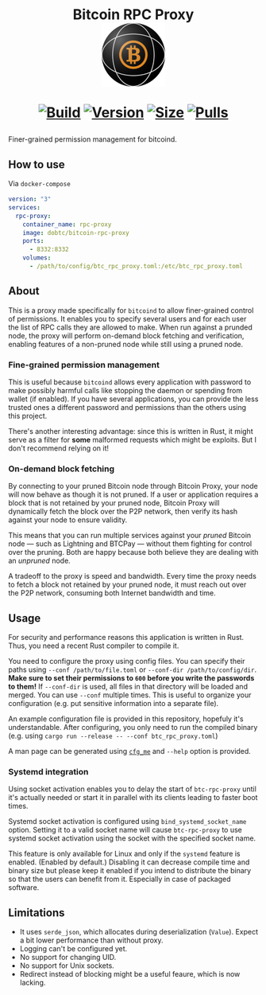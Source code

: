 <h1 align="center">Bitcoin RPC Proxy<br />
<div align="center">
<img src="https://raw.githubusercontent.com/dobtc/btc-rpc-proxy/master/.github/logo.png" title="Logo" style="max-width:100%;" width="128" />
</div>
<div align="center">
  
[![Build]][build_url]
[![Version]][tag_url]
[![Size]][tag_url]
[![Pulls]][hub_url]

</div></h1>

Finer-grained permission management for bitcoind.

## How to use

Via `docker-compose`

```yaml
version: "3"
services:
  rpc-proxy:
    container_name: rpc-proxy
    image: dobtc/bitcoin-rpc-proxy
    ports:
      - 8332:8332
    volumes:
      - /path/to/config/btc_rpc_proxy.toml:/etc/btc_rpc_proxy.toml
```

## About

This is a proxy made specifically for `bitcoind` to allow finer-grained control of permissions. It enables you to specify several users and for each user the list of RPC calls they are allowed to make. When run against a prunded node, the proxy will perform on-demand block fetching and verification, enabling features of a non-pruned node while still using a pruned node.

### Fine-grained permission management

This is useful because `bitcoind` allows every application with password to make possibly harmful calls like stopping the daemon or spending from wallet (if enabled). If you have several applications, you can provide the less trusted ones a different password and permissions than the others using this project.

There's another interesting advantage: since this is written in Rust, it might serve as a filter for **some** malformed requests which might be exploits. But I don't recommend relying on it!

### On-demand block fetching

By connecting to your pruned Bitcoin node through Bitcoin Proxy, your node will now behave as though it is not pruned. If a user or application requires a block that is not retained by your pruned node, Bitcoin Proxy will dynamically fetch the block over the P2P network, then verify its hash against your node to ensure validity.

This means that you can run multiple services against your _pruned_ Bitcoin node — such as Lightning and BTCPay — without them fighting for control over the pruning. Both are happy because both believe they are dealing with an _unpruned_ node.

A tradeoff to the proxy is speed and bandwidth. Every time the proxy needs to fetch a block not retained by your pruned node, it must reach out over the P2P network, consuming both Internet bandwidth and time.

## Usage

For security and performance reasons this application is written in Rust. Thus, you need a recent Rust compiler to compile it.

You need to configure the proxy using config files. You can specify their paths using `--conf /path/to/file.toml` or `--conf-dir /path/to/config/dir`. **Make sure to set their permissions to `600` before you write the passwords to them!** If `--conf-dir` is used, all files in that directory will be loaded and merged. You can use `--conf` multiple times. This is useful to organize your configuration (e.g. put sensitive information into a separate file).

An example configuration file is provided in this repository, hopefuly it's understandable. After configuring, you only need to run the compiled binary (e.g. using `cargo run --release -- --conf btc_rpc_proxy.toml`)

A man page can be generated using [`cfg_me`](https://crates.io/crates/cfg_me) and `--help` option is provided.

### Systemd integration

Using socket activation enables you to delay the start of `btc-rpc-proxy` until it's actually needed or start it in parallel with its clients leading to faster boot times.

Systemd socket activation is configured using `bind_systemd_socket_name` option.
Setting it to a valid socket name will cause `btc-rpc-proxy` to use systemd socket activation using the socket with the specified socket name.

This feature is only available for Linux and only if the `systemd` feature is enabled. (Enabled by default.)
Disabling it can decrease compile time and binary size but please keep it enabled if you intend to distribute the binary so that the users can benefit from it.
Especially in case of packaged software.

## Limitations

* It uses `serde_json`, which allocates during deserialization (`Value`). Expect a bit lower performance than without proxy.
* Logging can't be configured yet.
* No support for changing UID.
* No support for Unix sockets.
* Redirect instead of blocking might be a useful feaure, which is now lacking.

[build_url]: https://github.com/dobtc/btc-rpc-proxy/
[hub_url]: https://hub.docker.com/r/dobtc/btc-rpc-proxy/
[tag_url]: https://hub.docker.com/r/dobtc/btc-rpc-proxy/tags

[Build]: https://github.com/dobtc/btc-rpc-proxy/actions/workflows/build.yml/badge.svg
[Size]: https://img.shields.io/docker/image-size/dobtc/btc-rpc-proxy/latest?color=066da5&label=size
[Pulls]: https://img.shields.io/docker/pulls/dobtc/btc-rpc-proxy.svg?style=flat&label=pulls&logo=docker
[Version]: https://img.shields.io/docker/v/dobtc/btc-rpc-proxy?arch=amd64&sort=date&color=066da5
